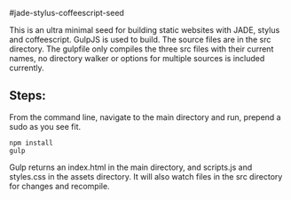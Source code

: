 #jade-stylus-coffeescript-seed

This is an ultra minimal seed for building static websites with JADE, stylus and coffeescript. GulpJS is used to build. 
The source files are in the src directory.
The gulpfile only compiles the three src files with their current names, no directory walker or options for multiple sources is included currently. 

## Steps:
From the command line, navigate to the main directory and run, prepend a sudo as you see fit.  
```
npm install
gulp
```

Gulp returns an index.html in the main directory, and scripts.js and styles.css in the assets directory. It will also watch  files in the src directory for changes and recompile. 
